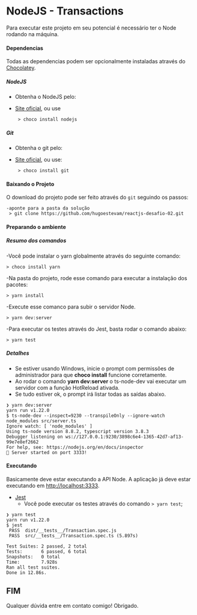 # NodeJS - Transactions

Para executar este projeto em seu potencial é necessário ter o Node rodando na máquina.

#### Dependencias
Todas as dependencias podem ser opcionalmente instaladas através do [Chocolatey](https://chocolatey.org/).

##### NodeJS
* Obtenha o NodeJS pelo:
 * [Site oficial](https://nodejs.org/), ou use
 
        > choco install nodejs
 
##### Git
* Obtenha o git pelo:
 * [Site oficial](https://git-for-windows.github.io/), ou use:

        > choco install git
 
#### Baixando o Projeto

O download do projeto pode ser feito através do `git` seguindo os passos:

    -aponte para a pasta da solução
     > git clone https://github.com/hugoestevam/reactjs-desafio-02.git

#### Preparando o ambiente

##### Resumo dos comandos
    
-Você pode instalar o yarn globalmente através do seguinte comando:    

    > choco install yarn
        
-Na pasta do projeto, rode esse comando para executar a instalação dos pacotes:

    > yarn install         
        
-Execute esse comanco para subir o servidor Node.

    > yarn dev:server

-Para executar os testes através do Jest, basta rodar o comando abaixo:

    > yarn test


##### Detalhes

* Se estiver usando Windows, inicie o prompt com permissões de administrador para que **choco install** funcione corretamente.
* Ao rodar o comando **yarn dev:server** o ts-node-dev vai executar um servidor com a função HotReload ativada.
* Se tudo estiver ok, o prompt irá listar todas as saídas abaixo.

```shell
❯ yarn dev:server
yarn run v1.22.0
$ ts-node-dev --inspect=9230 --transpileOnly --ignore-watch node_modules src/server.ts
Ignore watch: [ 'node_modules' ]
Using ts-node version 8.8.2, typescript version 3.8.3
Debugger listening on ws://127.0.0.1:9230/3898c6e4-1365-42d7-af13-99e7e8ef2662
For help, see: https://nodejs.org/en/docs/inspector
🚀 Server started on port 3333!
```
#### Executando
Basicamente deve estar executando a API Node. A aplicação já deve estar executando em  [http://localhost:3333](http://localhost:3333). 

* [Jest](https://jestjs.io/)
    * Você pode executar os testes através do comando `> yarn test`;

```shell
❯ yarn test      
yarn run v1.22.0
$ jest
 PASS  dist/__tests__/Transaction.spec.js
 PASS  src/__tests__/Transaction.spec.ts (5.897s)

Test Suites: 2 passed, 2 total
Tests:       6 passed, 6 total
Snapshots:   0 total
Time:        7.928s
Ran all test suites.
Done in 12.86s.
```

## FIM

Qualquer dúvida entre em contato comigo!
Obrigado.
